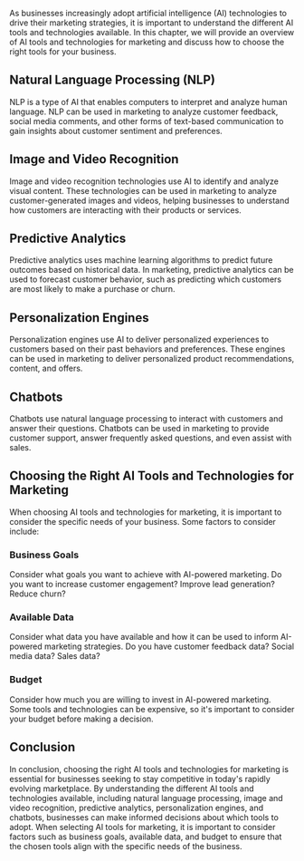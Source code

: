 
As businesses increasingly adopt artificial intelligence (AI) technologies to drive their marketing strategies, it is important to understand the different AI tools and technologies available. In this chapter, we will provide an overview of AI tools and technologies for marketing and discuss how to choose the right tools for your business.

Natural Language Processing (NLP)
---------------------------------

NLP is a type of AI that enables computers to interpret and analyze human language. NLP can be used in marketing to analyze customer feedback, social media comments, and other forms of text-based communication to gain insights about customer sentiment and preferences.

Image and Video Recognition
---------------------------

Image and video recognition technologies use AI to identify and analyze visual content. These technologies can be used in marketing to analyze customer-generated images and videos, helping businesses to understand how customers are interacting with their products or services.

Predictive Analytics
--------------------

Predictive analytics uses machine learning algorithms to predict future outcomes based on historical data. In marketing, predictive analytics can be used to forecast customer behavior, such as predicting which customers are most likely to make a purchase or churn.

Personalization Engines
-----------------------

Personalization engines use AI to deliver personalized experiences to customers based on their past behaviors and preferences. These engines can be used in marketing to deliver personalized product recommendations, content, and offers.

Chatbots
--------

Chatbots use natural language processing to interact with customers and answer their questions. Chatbots can be used in marketing to provide customer support, answer frequently asked questions, and even assist with sales.

Choosing the Right AI Tools and Technologies for Marketing
----------------------------------------------------------

When choosing AI tools and technologies for marketing, it is important to consider the specific needs of your business. Some factors to consider include:

### Business Goals

Consider what goals you want to achieve with AI-powered marketing. Do you want to increase customer engagement? Improve lead generation? Reduce churn?

### Available Data

Consider what data you have available and how it can be used to inform AI-powered marketing strategies. Do you have customer feedback data? Social media data? Sales data?

### Budget

Consider how much you are willing to invest in AI-powered marketing. Some tools and technologies can be expensive, so it's important to consider your budget before making a decision.

Conclusion
----------

In conclusion, choosing the right AI tools and technologies for marketing is essential for businesses seeking to stay competitive in today's rapidly evolving marketplace. By understanding the different AI tools and technologies available, including natural language processing, image and video recognition, predictive analytics, personalization engines, and chatbots, businesses can make informed decisions about which tools to adopt. When selecting AI tools for marketing, it is important to consider factors such as business goals, available data, and budget to ensure that the chosen tools align with the specific needs of the business.
